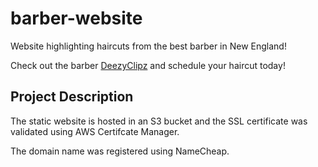 # barber-website
Website highlighting haircuts from the best barber in New England!

Check out the barber [DeezyClipz](https://deezyclipz.com) and schedule your haircut today!

## Project Description
The static website is hosted in an S3 bucket and the SSL certificate was validated using AWS Certifcate Manager.

The domain name was registered using NameCheap.